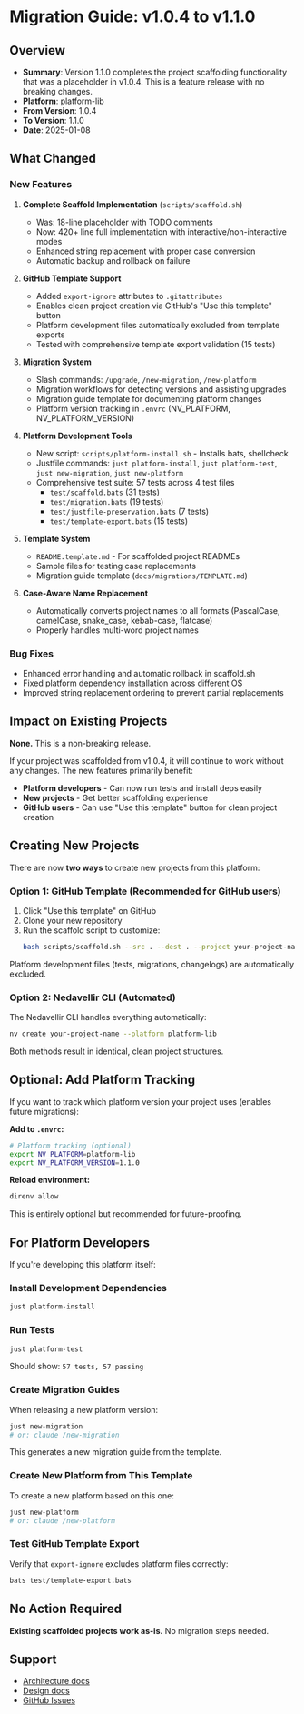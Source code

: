 # Migration Guide: v1.0.4 to v1.1.0

## Overview

- **Summary**: Version 1.1.0 completes the project scaffolding functionality that was a placeholder in v1.0.4. This is a feature release with no breaking changes.
- **Platform**: platform-lib
- **From Version**: 1.0.4
- **To Version**: 1.1.0
- **Date**: 2025-01-08

## What Changed

### New Features

1. **Complete Scaffold Implementation** (`scripts/scaffold.sh`)

   - Was: 18-line placeholder with TODO comments
   - Now: 420+ line full implementation with interactive/non-interactive modes
   - Enhanced string replacement with proper case conversion
   - Automatic backup and rollback on failure

2. **GitHub Template Support**

   - Added `export-ignore` attributes to `.gitattributes`
   - Enables clean project creation via GitHub's "Use this template" button
   - Platform development files automatically excluded from template exports
   - Tested with comprehensive template export validation (15 tests)

3. **Migration System**

   - Slash commands: `/upgrade`, `/new-migration`, `/new-platform`
   - Migration workflows for detecting versions and assisting upgrades
   - Migration guide template for documenting platform changes
   - Platform version tracking in `.envrc` (NV_PLATFORM, NV_PLATFORM_VERSION)

4. **Platform Development Tools**

   - New script: `scripts/platform-install.sh` - Installs bats, shellcheck
   - Justfile commands: `just platform-install`, `just platform-test`, `just new-migration`, `just new-platform`
   - Comprehensive test suite: 57 tests across 4 test files
     - `test/scaffold.bats` (31 tests)
     - `test/migration.bats` (19 tests)
     - `test/justfile-preservation.bats` (7 tests)
     - `test/template-export.bats` (15 tests)

5. **Template System**

   - `README.template.md` - For scaffolded project READMEs
   - Sample files for testing case replacements
   - Migration guide template (`docs/migrations/TEMPLATE.md`)

6. **Case-Aware Name Replacement**
   - Automatically converts project names to all formats (PascalCase, camelCase, snake_case, kebab-case, flatcase)
   - Properly handles multi-word project names

### Bug Fixes

- Enhanced error handling and automatic rollback in scaffold.sh
- Fixed platform dependency installation across different OS
- Improved string replacement ordering to prevent partial replacements

## Impact on Existing Projects

**None.** This is a non-breaking release.

If your project was scaffolded from v1.0.4, it will continue to work without any changes. The new features primarily benefit:

- **Platform developers** - Can now run tests and install deps easily
- **New projects** - Get better scaffolding experience
- **GitHub users** - Can use "Use this template" button for clean project creation

## Creating New Projects

There are now **two ways** to create new projects from this platform:

### Option 1: GitHub Template (Recommended for GitHub users)

1. Click "Use this template" on GitHub
2. Clone your new repository
3. Run the scaffold script to customize:
   ```bash
   bash scripts/scaffold.sh --src . --dest . --project your-project-name
   ```

Platform development files (tests, migrations, changelogs) are automatically excluded.

### Option 2: Nedavellir CLI (Automated)

The Nedavellir CLI handles everything automatically:

```bash
nv create your-project-name --platform platform-lib
```

Both methods result in identical, clean project structures.

## Optional: Add Platform Tracking

If you want to track which platform version your project uses (enables future migrations):

**Add to `.envrc`:**

```bash
# Platform tracking (optional)
export NV_PLATFORM=platform-lib
export NV_PLATFORM_VERSION=1.1.0
```

**Reload environment:**

```bash
direnv allow
```

This is entirely optional but recommended for future-proofing.

## For Platform Developers

If you're developing this platform itself:

### Install Development Dependencies

```bash
just platform-install
```

### Run Tests

```bash
just platform-test
```

Should show: `57 tests, 57 passing`

### Create Migration Guides

When releasing a new platform version:

```bash
just new-migration
# or: claude /new-migration
```

This generates a new migration guide from the template.

### Create New Platform from This Template

To create a new platform based on this one:

```bash
just new-platform
# or: claude /new-platform
```

### Test GitHub Template Export

Verify that `export-ignore` excludes platform files correctly:

```bash
bats test/template-export.bats
```

## No Action Required

**Existing scaffolded projects work as-is.** No migration steps needed.

## Support

- [Architecture docs](../architecture.md)
- [Design docs](../design.md)
- [GitHub Issues](https://github.com/cloudvoyant/lib/issues)
